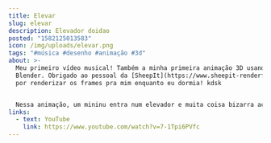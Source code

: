 ```yaml
---
title: Elevar
slug: elevar
description: Elevador doidao
posted: "1582125013583"
icon: /img/uploads/elevar.png
tags: "#música #desenho #animação #3d"
about: >-
  Meu primeiro vídeo musical! Também a minha primeira animação 3D usando
  Blender. Obrigado ao pessoal da [SheepIt](https://www.sheepit-renderfarm.com/)
  por renderizar os frames pra mim enquanto eu dormia! kdsk


  Nessa animação, um mininu entra num elevador e muita coisa bizarra acontece.
links:
  - text: YouTube
    link: https://www.youtube.com/watch?v=7-1Tpi6PVfc
---
```

<vid-yt url="https://www.youtube.com/watch?v=7-1Tpi6PVfc"></vid-yt>